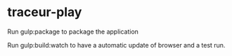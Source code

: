 traceur-play
============

Run gulp:package to package the application

Run gulp:build:watch to have a automatic update of browser and a test run.

